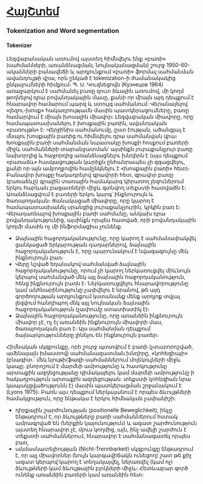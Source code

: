 # [ՀայՇտեմ](http://armtreebank.yerevann.com/)
### Tokenization and Word segmentation
#### Tokenizer

Լեզվաբանական առումով այստեղ հիմնվելու ենք «բառի» (սահմանների, առանձնացման, նույնականացման) շուրջ 1950-60-ականների բանավեճի և արդյունքում «բառի» ֆորմալ սահմանման ավանդույթի վրա, որն ընկած է tokenization-ի ժամանակակից ընկալումների հիմքում։
Պ. Ս. Կուզնեցովն (Кузнецов 1964) առաջարկում է սահմանել բառը զուտ ձևային առումով, մի կողմ թողնելով դրա բովանդակային մասը, քանի որ միայն այդ դեպքում է հնարավոր համարում պարզ և ստույգ սահմանում։ Վերանայելով «լեզու-խոսք» հակադրությամն մասին պատկերացումները, բառը համարվում է միայն խոսային միավոր։ Լեզվաբական միավորը, որը համապատասխանելու է խոսքային բառին, ավանդական «բառույթն» է։ Վերջինիս սահմանումը, ըստ էության, ածանցյալ է մնալու խոսքային բառից ու հիմնվելու դրա սահմանվան վրա։ Խոսքային բառի սահմանման նպատակը խոսքի հոսքում բառերի միջև սահմանների տարանջատման՝ այսինքն յուրաքանչյուր բառը նախորդից և հաջորդից առանձնացնելու խնդիրն է (այս դեպքում «բառաձև» հասկացության կարիքն ընհանրապես չի զգացվելու, քանի որ այն ամբողջովին համընկնելու է «խոսքային բառի» հետ)։ Բանավոր խոսքը հակադրելով գրավորի հետ, գրավոր բառը (բառաձևը) գրային տառային համակարգ կիրառող լեզուներում երկու հարևան բացատների միջև գտնվող տեքստի հատվածն է։ Առանձնացվում է բառերի երկու կարգ՝ ինքնուրույն և ծառայողական։ Ցանակացած միավորը, որը կարող է համապատասխանել սրանցից յուրաքանչյուրին, կրկին բառ է։ Վերադառնալով խոսքային բառի սահմանը, անկախ դրա բովանդակությունից, այսինքն որպես հատված, որի բովանդակային կողմի մասին ոչ մի ինֆորմացիա չունենք.
 - Ձայնային հաջորդականությունը, որը կարող է սահմանափակվել ցանկացած երկարության դադարներով, ձայնային հաջորդականություն է, որը պարունակում է նվազագույնը մեկ ինքնուրույն բառ։
 - Վերը նշված եղանակով սահմանված ձայնային հաջորդականությունը, որում չի կարող ներկառուցվել միևնույն կերպով սահմանված մեկ այլ ձայնային հաջորդականություն, հենց ինքնուրույն բառն է։
Ներկառուցվելու հնարավորությունը կամ անհնարինությունը չափվելու է նրանով, թե այդ գործողության արդյունքում կստանանք մենք արդյոք տվյալ լեզվում հանդիպող մեկ այլ նույնական ձայնային հաջորդականություն (չափումը ստատիստիկ է)։
 - Ձայնային հաջորդականությունը, որը առանձին ինքնուրույն միավոր չէ, ոչ էլ առանձին ինքնուրույն միավորի մաս, ծառայողական բառ է։
Այս սահմանման դեպքում ձայնարկությունները լինելու են ինքնուրույն բառեր։
 
Հիմնական սկզբունքը, որի շուրջ պտտվում է բառի (չտարորոշված, ամենալայն իմաստով) սահմանազատման խնդիրը, «կոհեզիայի» (բնագիտ.՝ մեկ նյութի/ֆազի սահմաններում մոլեկուլների միջև կապը. բնորոշում է մարմնի ամրությունը և հատկությունը արտաքին ազդեցությանը դիմակայելու կամ մարմնի ամրությունը ի հակադրություն արտաքին ազդեցության. տեքստի կոհեզիան նրա կապակցվածությունն է) մասին պատկերացման շրջանակում է (Lyons 1975)։ Բառն այս դեպքում ներկայանում է որպես ձևույթների համակցություն, որը ենթակա է երկու հիմնական չափանիշի.
 - դիրքային շարժունության (positionelle Beweglichkeit), ինչը ենթադրում է, որ ձևույթները բառի սահմաններում հստակ ամրագրված են (ներքին կայունություն) և ազատ շարժունություն այստեղ հնարավոր չէ, մյուս կողմից, այն, ինչ ավելի շարժուն է տեքստի սահմաններում, հնարավոր է սահմանազատել որպես բառ,
 - անմասնատելիության (Nicht-Trennbarkeit) սկզբունքը ենթադրում է, որ այլ միավորներ (նույն կարգավիճակն ունեցող) շատ թե քիչ ազատ կերպով կարող է տեղակայվել, ներառվել (կամ ոչ) ձևույթների կամ ձևույթային բլոկների միջև։ Հետևաբար գործ ունենք առանձին բառերի կամ առանձին հետ։